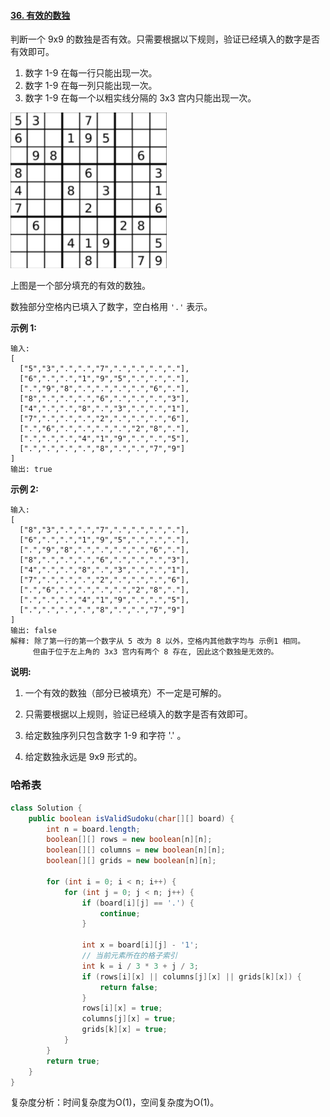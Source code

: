 #### [36. 有效的数独](https://leetcode-cn.com/problems/valid-sudoku/)

判断一个 9x9 的数独是否有效。只需要根据以下规则，验证已经填入的数字是否有效即可。

1. 数字 1-9 在每一行只能出现一次。
2. 数字 1-9 在每一列只能出现一次。
3. 数字 1-9 在每一个以粗实线分隔的 3x3 宫内只能出现一次。

<img src="images/sudoku.png" alt="数独" width="250"/>

上图是一个部分填充的有效的数独。

数独部分空格内已填入了数字，空白格用 `'.'` 表示。

**示例 1:**

```
输入:
[
  ["5","3",".",".","7",".",".",".","."],
  ["6",".",".","1","9","5",".",".","."],
  [".","9","8",".",".",".",".","6","."],
  ["8",".",".",".","6",".",".",".","3"],
  ["4",".",".","8",".","3",".",".","1"],
  ["7",".",".",".","2",".",".",".","6"],
  [".","6",".",".",".",".","2","8","."],
  [".",".",".","4","1","9",".",".","5"],
  [".",".",".",".","8",".",".","7","9"]
]
输出: true
```

**示例 2:**

```
输入:
[
  ["8","3",".",".","7",".",".",".","."],
  ["6",".",".","1","9","5",".",".","."],
  [".","9","8",".",".",".",".","6","."],
  ["8",".",".",".","6",".",".",".","3"],
  ["4",".",".","8",".","3",".",".","1"],
  ["7",".",".",".","2",".",".",".","6"],
  [".","6",".",".",".",".","2","8","."],
  [".",".",".","4","1","9",".",".","5"],
  [".",".",".",".","8",".",".","7","9"]
]
输出: false
解释: 除了第一行的第一个数字从 5 改为 8 以外，空格内其他数字均与 示例1 相同。
     但由于位于左上角的 3x3 宫内有两个 8 存在, 因此这个数独是无效的。
```

**说明:**

1. 一个有效的数独（部分已被填充）不一定是可解的。
2. 只需要根据以上规则，验证已经填入的数字是否有效即可。
3. 给定数独序列只包含数字 1-9 和字符 '.' 。

4. 给定数独永远是 9x9 形式的。

### 哈希表

```java
class Solution {
    public boolean isValidSudoku(char[][] board) {
        int n = board.length;
        boolean[][] rows = new boolean[n][n];
        boolean[][] columns = new boolean[n][n];
        boolean[][] grids = new boolean[n][n];

        for (int i = 0; i < n; i++) {
            for (int j = 0; j < n; j++) {
                if (board[i][j] == '.') {
                    continue;
                }

                int x = board[i][j] - '1';
                // 当前元素所在的格子索引
                int k = i / 3 * 3 + j / 3;
                if (rows[i][x] || columns[j][x] || grids[k][x]) {
                    return false;
                }
                rows[i][x] = true;
                columns[j][x] = true;
                grids[k][x] = true;
            }
        }
        return true;
    }
}
```

复杂度分析：时间复杂度为O(1)，空间复杂度为O(1)。